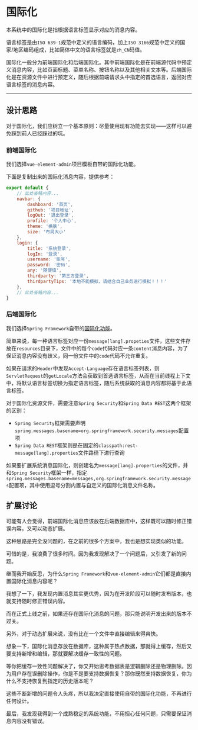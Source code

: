 国际化
=====

本系统中的国际化是指根据语言标签显示对应的消息内容。

语言标签是由`ISO 639-1`规范中定义的语言编码，加上`ISO 3166`规范中定义的国家/地区编码组成，比如简体中文的语言标签就是`zh_CN`码值。

国际化一般分为前端国际化和后端国际化。其中前端国际化是在前端源代码中预定义消息内容，比如页面标题、菜单名称、按钮名称以及其他相关文本等。后端国际化是在资源文件中进行预定义，随后根据前端请求头中指定的首选语言，返回对应语言标签的消息内容。

---

## 设计思路

对于国际化，我们应树立一个基本原则：尽量使用现有功能去实现——这样可以避免踩到前人已经踩过的坑。

### 前端国际化

我们选择`vue-element-admin`项目模板自带的国际化功能。

下面是复制出来的国际化消息内容，提供参考：

```js
export default {
    // 此处省略内容...
    navbar: {
        dashboard: '首页',
        github: '项目地址',
        logOut: '退出登录',
        profile: '个人中心',
        theme: '换肤',
        size: '布局大小'
    },
    login: {
        title: '系统登录',
        logIn: '登录',
        username: '账号',
        password: '密码',
        any: '随便填',
        thirdparty: '第三方登录',
        thirdpartyTips: '本地不能模拟，请结合自己业务进行模拟！！！'
    },
    // 此处省略内容...
}
```

### 后端国际化

我们选择`Spring Framework`自带的[国际化功能][1]。

简单来说，每一种语言标签对应一份`message[lang].propeties`文件，这些文件存放在`resources`目录下，文件中的每个`code`代码对应一条`content`消息内容，为了保证消息内容没有歧义，同一份文件中的`code`代码不允许重复。

如果在请求的`Header`中发现`Accept-Language`存在语言标签列表，则`ServletRequest`的`getLocale`方法会获取到首选语言标签，从而在当前线程上下文中，将默认语言标签切换为指定语言标签，随后系统获取的消息内容都将基于此语言标签。

对于国际化资源文件，需要注意`Spring Security`和`Spring Data REST`这两个框架的区别：

- `Spring Security`框架需要声明`spring.messages.basename=org.springframework.security.messages`配置项
- `Spring Data REST`框架则是在固定的`classpath:rest-message[lang].properties`文件路径下进行查询

如果要扩展系统消息国际化，则创建名为`message[lang].properties`的文件，并和`Spring Security`框架一样，指定`spring.messages.basename=messages,org.springframework.security.messages`配置项，其中使用逗号分割内置与自定义的国际化消息文件名称。

## 扩展讨论

可能有人会觉得，前端国际化消息应该放在后端数据库中，这样既可以随时修正错误内容，又可以动态扩展。

这种思路是完全没问题的，在之前的很多个方案中，我也是想实现类似的功能。

可惜的是，我浪费了很多时间。因为我发现解决了一个问题后，又引发了新的问题。

继而我开始反思，为什么`Spring Framework`和`vue-element-admin`它们都是直接内置国际化消息内容呢？

我想了一下，我发现内置消息其实更优秀，因为在开发阶段可以随时发布版本，也就支持随时修正错误内容。

而在正式上线之前，如果还存在国际化消息的问题，那只能说明开发出来的版本不过关。

另外，对于动态扩展来说，没有比在一个文件中直接编辑来得爽快。

想象一下，国际化消息存放在数据库，这种属于热点数据，那就得上缓存，然后又要支持新增和编辑，那就要解决缓存一致性的问题。

等你把缓存一致性问题解决了，你又开始思考数据表是逻辑删除还是物理删除。因为用户存在误删除操作，你是不是要支持数据恢复？那你既然支持数据恢复，你为什么不支持恢复到指定的历史版本呢？

这些不断新增的问题令人头疼，所以我决定直接使用自带的国际化功能，不再进行任何设计。

最后，我发现我得到一个成熟稳定的系统功能，不用担心任何问题，只需要保证消息内容没有错误。


[1]:https://docs.spring.io/spring-boot/docs/2.7.10/reference/html/features.html#features.internationalization